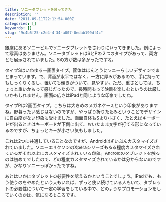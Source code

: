 ```yaml
---
title: ソニータブレットを触ってきた
description: ''
date: '2011-09-11T22:12:54.000Z'
categories: []
keywords: []
slug: "9c4b5f25-c2e4-4f34-a007-0edab199df4c"
---
```

銀座にあるソニービルでソニータブレットをさわりにいってきました。例によって写真はありません。ソニータブレットはSとPの２つのタイプがあって、両方とも展示されていました。Sの方が数は多かったですね。

タイプSはいわゆる一画面タイプ。筐体はほんとうにソニーらしいデザインでまとまっています。で、背面が水平ではなく、一方に厚みがあるので、手に持ってもしっくりくるし、置いても傾きがついて、見やすい。ただ、重さとしては、ちょっと重いかもって感じだったので、長時間もって映画を楽しむというのは厳しいかもしれません。画面の広さはiPadと同じような印象でしたね。

タイプPは2画面タイプ。こちらは大きめのメガネケースという印象がありますね。野暮ったい感じはないのですが、やっぱり折りたたみということでデザインに自由度がない印象も受けました。画面自体もSより小さく、たとえばキーボードが出るときはキーボードが下側に出て、おいたまま文字が打てる形になっているのですが、ちょっとキーが小さい気もしました。

これは2つに共通していることなのですが、Androidはずいぶんカスタマイズされていました。ソニーエリクソンのXperaシリーズもある程度カスタマイズされているがそれ以上にカスタマイズされている印象。Androidのタブレットを触るのは初めてでしたので、どの程度カスタマイズされているかは分からないのですが、かなりソニーっぽかったですね。

あとはいかにタブレットの必要性を訴えるかということでしょう。iPadでも、もう使うのをやめたという人もいれば、ずっと使い続けている人もいて、タブレットの必要性について一定の学習をしている中で、どのようなプロモーションをしていくのかは、気になるところです。